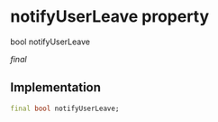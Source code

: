 


# notifyUserLeave property







bool notifyUserLeave
  
_<span class="feature">final</span>_






## Implementation

```dart
final bool notifyUserLeave;
```







